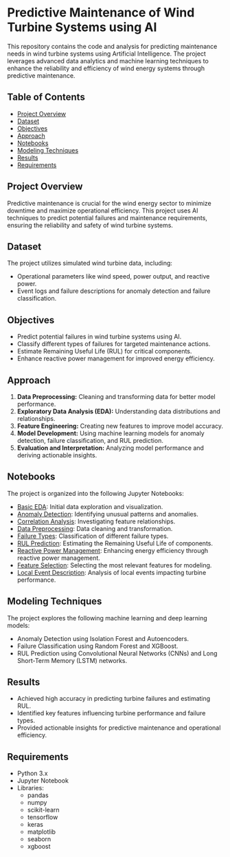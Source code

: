 # Predictive Maintenance of Wind Turbine Systems using AI

This repository contains the code and analysis for predicting maintenance needs in wind turbine systems using Artificial Intelligence. The project leverages advanced data analytics and machine learning techniques to enhance the reliability and efficiency of wind energy systems through predictive maintenance.

## Table of Contents
- [Project Overview](#project-overview)
- [Dataset](#dataset)
- [Objectives](#objectives)
- [Approach](#approach)
- [Notebooks](#notebooks)
- [Modeling Techniques](#modeling-techniques)
- [Results](#results)
- [Requirements](#requirements)


## Project Overview
Predictive maintenance is crucial for the wind energy sector to minimize downtime and maximize operational efficiency. This project uses AI techniques to predict potential failures and maintenance requirements, ensuring the reliability and safety of wind turbine systems.

## Dataset
The project utilizes simulated wind turbine data, including:
- Operational parameters like wind speed, power output, and reactive power.
- Event logs and failure descriptions for anomaly detection and failure classification.

## Objectives
- Predict potential failures in wind turbine systems using AI.
- Classify different types of failures for targeted maintenance actions.
- Estimate Remaining Useful Life (RUL) for critical components.
- Enhance reactive power management for improved energy efficiency.

## Approach
1. **Data Preprocessing:** Cleaning and transforming data for better model performance.
2. **Exploratory Data Analysis (EDA):** Understanding data distributions and relationships.
3. **Feature Engineering:** Creating new features to improve model accuracy.
4. **Model Development:** Using machine learning models for anomaly detection, failure classification, and RUL prediction.
5. **Evaluation and Interpretation:** Analyzing model performance and deriving actionable insights.

## Notebooks
The project is organized into the following Jupyter Notebooks:
- [Basic EDA](https://github.com/thanusri1601/Predictive-Maintenance-Of-Wind-Turbine-Systems-using-AI/blob/main/Basic_EDA.ipynb): Initial data exploration and visualization.
- [Anomaly Detection](https://github.com/thanusri1601/Predictive-Maintenance-Of-Wind-Turbine-Systems-using-AI/blob/main/Anomaly_detection.ipynb): Identifying unusual patterns and anomalies.
- [Correlation Analysis](https://github.com/thanusri1601/Predictive-Maintenance-Of-Wind-Turbine-Systems-using-AI/blob/main/Correlation_analysis.ipynb): Investigating feature relationships.
- [Data Preprocessing](https://github.com/thanusri1601/Predictive-Maintenance-Of-Wind-Turbine-Systems-using-AI/blob/main/Dp_wind%20(3).ipynb): Data cleaning and transformation.
- [Failure Types](https://github.com/thanusri1601/Predictive-Maintenance-Of-Wind-Turbine-Systems-using-AI/blob/main/Failure_types.ipynb): Classification of different failure types.
- [RUL Prediction](https://github.com/thanusri1601/Predictive-Maintenance-Of-Wind-Turbine-Systems-using-AI/blob/main/RUL_thanu.ipynb): Estimating the Remaining Useful Life of components.
- [Reactive Power Management](https://github.com/thanusri1601/Predictive-Maintenance-Of-Wind-Turbine-Systems-using-AI/blob/main/Reactive_Power_Management.ipynb): Enhancing energy efficiency through reactive power management.
- [Feature Selection](https://github.com/thanusri1601/Predictive-Maintenance-Of-Wind-Turbine-Systems-using-AI/blob/main/feature_selection.ipynb): Selecting the most relevant features for modeling.
- [Local Event Description](https://github.com/thanusri1601/Predictive-Maintenance-Of-Wind-Turbine-Systems-using-AI/blob/main/local_event_description.ipynb): Analysis of local events impacting turbine performance.

## Modeling Techniques
The project explores the following machine learning and deep learning models:
- Anomaly Detection using Isolation Forest and Autoencoders.
- Failure Classification using Random Forest and XGBoost.
- RUL Prediction using Convolutional Neural Networks (CNNs) and Long Short-Term Memory (LSTM) networks.

## Results
- Achieved high accuracy in predicting turbine failures and estimating RUL.
- Identified key features influencing turbine performance and failure types.
- Provided actionable insights for predictive maintenance and operational efficiency.

## Requirements
- Python 3.x
- Jupyter Notebook
- Libraries:
  - pandas
  - numpy
  - scikit-learn
  - tensorflow
  - keras
  - matplotlib
  - seaborn
  - xgboost

